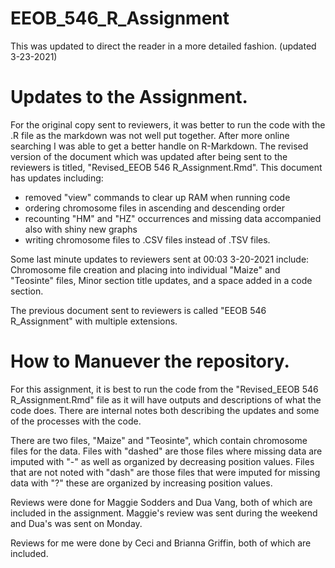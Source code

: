 # EEOB_546_R_Assignment
This was updated to direct the reader in a more detailed fashion. (updated 3-23-2021)

# Updates to the Assignment.

For the original copy sent to reviewers, it was better to run the code with the .R file as the markdown was not well put together. After more online searching I was able to get a better handle on R-Markdown. The revised version of the document which was updated after being sent to the reviewers is titled, "Revised_EEOB 546 R_Assignment.Rmd". This document has updates including: 

* removed "view" commands to clear up RAM when running code
* ordering chromosome files in ascending and descending order
* recounting "HM" and "HZ" occurrences and missing data accompanied also with shiny new graphs
* writing chromosome files to .CSV files instead of .TSV files.

Some last minute updates to reviewers sent at 00:03 3-20-2021 include: Chromosome file creation and placing into individual "Maize" and "Teosinte" files, Minor section title updates, and a space added in a code section.

The previous document sent to reviewers is called "EEOB 546 R_Assignment" with multiple extensions.

# How to Manuever the repository.

 For this assignment, it is best to run the code from the "Revised_EEOB 546 R_Assignment.Rmd" file as it will have outputs and descriptions of what the code does. There are internal notes both describing the updates and some of the processes with the code.
 
There are two files, "Maize" and "Teosinte", which contain chromosome files for the data. Files with "dashed" are those files where missing data are imputed with "-" as well as organized by decreasing position values. Files that are not noted with "dash" are those files that were imputed for missing data with "?" these are organized by increasing position values.

Reviews were done for Maggie Sodders and Dua Vang, both of which are included in the assignment. Maggie's review was sent during the weekend and Dua's was sent on Monday.

Reviews for me were done by Ceci and Brianna Griffin, both of which are included.
 
 
